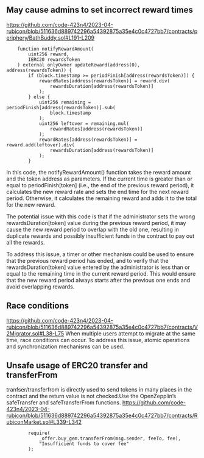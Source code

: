 ## May cause admins to set incorrect reward times
https://github.com/code-423n4/2023-04-rubicon/blob/511636d889742296a54392875a35e4c0c4727bb7/contracts/periphery/BathBuddy.sol#L191-L209
```
    function notifyRewardAmount(
        uint256 reward,
        IERC20 rewardsToken
    ) external onlyOwner updateReward(address(0), address(rewardsToken)) {
        if (block.timestamp >= periodFinish[address(rewardsToken)]) {
            rewardRates[address(rewardsToken)] = reward.div(
                rewardsDuration[address(rewardsToken)]
            );
        } else {
            uint256 remaining = periodFinish[address(rewardsToken)].sub(
                block.timestamp
            );
            uint256 leftover = remaining.mul(
                rewardRates[address(rewardsToken)]
            );
            rewardRates[address(rewardsToken)] = reward.add(leftover).div(
                rewardsDuration[address(rewardsToken)]
            );
        }
```
In this code, the notifyRewardAmount() function takes the reward amount and the token address as parameters. If the current time is greater than or equal to periodFinish[token] (i.e., the end of the previous reward period), it calculates the new reward rate and sets the end time for the next reward period. Otherwise, it calculates the remaining reward and adds it to the total for the new reward.

The potential issue with this code is that if the administrator sets the wrong rewardsDuration[token] value during the previous reward period, it may cause the new reward period to overlap with the old one, resulting in duplicate rewards and possibly insufficient funds in the contract to pay out all the rewards.

To address this issue, a timer or other mechanism could be used to ensure that the previous reward period has ended, and to verify that the rewardsDuration[token] value entered by the administrator is less than or equal to the remaining time in the current reward period. This would ensure that the new reward period always starts after the previous one ends and avoid overlapping rewards.

## Race conditions
https://github.com/code-423n4/2023-04-rubicon/blob/511636d889742296a54392875a35e4c0c4727bb7/contracts/V2Migrator.sol#L38-L75
When multiple users attempt to migrate at the same time, race conditions can occur. To address this issue, atomic operations and synchronization mechanisms can be used.
## Unsafe usage of ERC20 transfer and transferFrom

tranfser/transferfrom is directly used to send tokens in many places in the contract and the return value is not checked.Use the OpenZepplin’s safeTransfer and safeTransferFrom functions.
https://github.com/code-423n4/2023-04-rubicon/blob/511636d889742296a54392875a35e4c0c4727bb7/contracts/RubiconMarket.sol#L339-L342
```
        require(
            _offer.buy_gem.transferFrom(msg.sender, feeTo, fee),
            "Insufficient funds to cover fee"
        );
```